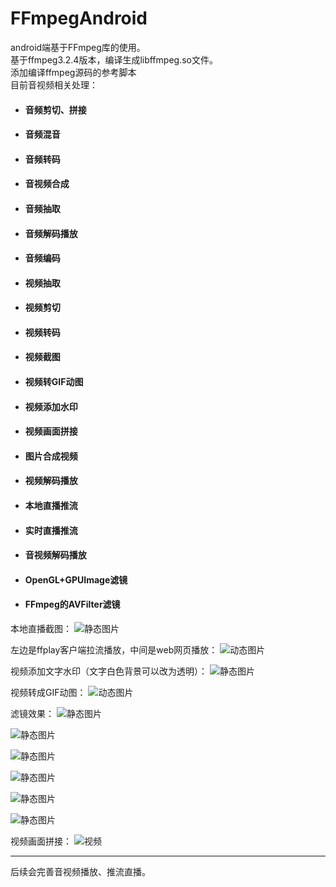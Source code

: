 # FFmpegAndroid
android端基于FFmpeg库的使用。<br>
基于ffmpeg3.2.4版本，编译生成libffmpeg.so文件。<br>
添加编译ffmpeg源码的参考脚本<br>
目前音视频相关处理：<br>

- #### 音频剪切、拼接
- #### 音频混音
- #### 音频转码
- #### 音视频合成
- #### 音频抽取
- #### 音频解码播放
- #### 音频编码
- #### 视频抽取
- #### 视频剪切
- #### 视频转码
- #### 视频截图
- #### 视频转GIF动图
- #### 视频添加水印
- #### 视频画面拼接
- #### 图片合成视频
- #### 视频解码播放
- #### 本地直播推流
- #### 实时直播推流
- #### 音视频解码播放
- #### OpenGL+GPUImage滤镜
- #### FFmpeg的AVFilter滤镜

本地直播截图：
![静态图片](https://github.com/xufuji456/FFmpegAndroid/blob/master/picture/live.png)

左边是ffplay客户端拉流播放，中间是web网页播放：
![动态图片](https://github.com/xufuji456/FFmpegAndroid/blob/master/gif/live.gif)

视频添加文字水印（文字白色背景可以改为透明）：
![静态图片](https://github.com/xufuji456/FFmpegAndroid/blob/master/picture/Textmark.png)

视频转成GIF动图：
![动态图片](https://github.com/xufuji456/FFmpegAndroid/blob/master/gif/VideoToGif.gif)

滤镜效果：
![静态图片](https://github.com/xufuji456/FFmpegAndroid/blob/master/picture/filter_balance.png)

![静态图片](https://github.com/xufuji456/FFmpegAndroid/blob/master/picture/filter_sketch.png)

![静态图片](https://github.com/xufuji456/FFmpegAndroid/blob/master/picture/filter_bright.png)

![静态图片](https://github.com/xufuji456/FFmpegAndroid/blob/master/picture/filter_edge.png)

![静态图片](https://github.com/xufuji456/FFmpegAndroid/blob/master/picture/filter_blue.png)

![静态图片](https://github.com/xufuji456/FFmpegAndroid/blob/master/picture/filter_grid.png)

视频画面拼接：
![视频](https://github.com/xufuji456/FFmpegAndroid/blob/master/gif/horizontal.gif)

***

后续会完善音视频播放、推流直播。
<br><br>

